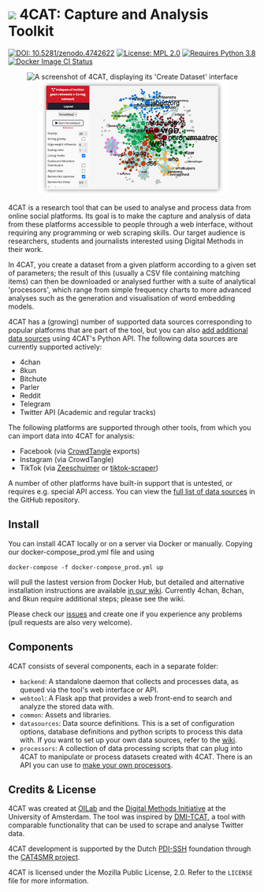 # ![](https://github.com/digitalmethodsinitiative/4cat/tree/master/common/assets/logo_readme.png) 4CAT: Capture and Analysis Toolkit

[![DOI: 10.5281/zenodo.4742622](https://zenodo.org/badge/DOI/10.5281/zenodo.4742622.svg)](https://doi.org/10.5281/zenodo.4742622)
[![License: MPL 2.0](https://img.shields.io/badge/license-MPL--2.0-informational)](https://github.com/digitalmethodsinitiative/4cat/blob/master/LICENSE)
[![Requires Python 3.8](https://img.shields.io/badge/python-v3.8-blue)](https://www.python.org/)
[![Docker Image CI Status](https://github.com/digitalmethodsinitiative/4cat/workflows/Docker%20Image%20CI/badge.svg)](https://github.com/digitalmethodsinitiative/4cat/actions/workflows/dockerimage.yml)

<p align="center"><img alt="A screenshot of 4CAT, displaying its 'Create Dataset' interface" src="common/assets/screenshot1.png"><img alt="A screenshot of 4CAT, displaying a network visualisation of a dataset" src="common/assets/screenshot2.png"></p>

4CAT is a research tool that can be used to analyse and process data from
online social platforms. Its goal is to make the capture and analysis of data
from these platforms accessible to people through a web interface, without
requiring any programming or web scraping skills. Our target audience is
researchers, students and journalists interested using Digital Methods in their
work.

In 4CAT, you create a dataset from a given platform according to a given set of
parameters; the result of this (usually a CSV file containing matching items)
can then be downloaded or analysed further with a suite of analytical
'processors', which range from simple frequency charts to more advanced analyses
such as the generation and visualisation of word embedding models.

4CAT has a (growing) number of supported data sources corresponding to popular
platforms that are part of the tool, but you can also [add additional data
sources](https://github.com/digitalmethodsinitiative/4cat/wiki/How-to-make-a-data-source)
using 4CAT's Python API. The following data sources are currently supported
actively:

* 4chan
* 8kun
* Bitchute
* Parler
* Reddit
* Telegram
* Twitter API (Academic and regular tracks)

The following platforms are supported through other tools, from which you can
import data into 4CAT for analysis:

* Facebook (via [CrowdTangle](https://www.crowdtangle.com) exports)
* Instagram (via CrowdTangle)
* TikTok (via
  [Zeeschuimer](https://github.com/digitalmethodsinitiative/zeeschuimer) or
  [tiktok-scraper](https://github.com/drawrowfly/tiktok-scraper))

A number of other platforms have built-in support that is untested, or requires
e.g. special API access. You can view the [full list of data
sources](https://github.com/digitalmethodsinitiative/4cat/tree/master/datasources)
in the GitHub repository.

## Install
You can install 4CAT locally or on a server via Docker or manually. Copying our docker-compose_prod.yml file and using

```
docker-compose -f docker-compose_prod.yml up
```

will pull the lastest version from Docker Hub, but detailed and alternative installation instructions are available
[in our
wiki](https://github.com/digitalmethodsinitiative/4cat/wiki/Installing-4CAT).
Currently 4chan, 8chan, and 8kun require additional steps; please see the wiki.

Please check our
[issues](https://github.com/digitalmethodsinitiative/4cat/issues) and create
one if you experience any problems (pull requests are also very welcome).

## Components
4CAT consists of several components, each in a separate folder:

- `backend`: A standalone daemon that collects and processes data, as queued via
  the tool's web interface or API.
- `webtool`: A Flask app that provides a web front-end to search and analyze
  the stored data with.
- `common`: Assets and libraries.
- `datasources`: Data source definitions. This is a set of configuration
  options, database definitions and python scripts to process this data with.
  If you want to set up your own data sources, refer to the
  [wiki](https://github.com/digitalmethodsinitiative/4cat/wiki/How-to-make-a-data-source).
- `processors`: A collection of data processing scripts that can plug into
  4CAT to manipulate or process datasets created with 4CAT. There is an API
  you can use to [make your own
  processors](https://github.com/digitalmethodsinitiative/4cat/wiki/How-to-make-a-processor).

## Credits & License
4CAT was created at [OILab](https://oilab.eu) and the
[Digital Methods Initiative](https://www.digitalmethods.net) at the University
of Amsterdam. The tool was inspired by
[DMI-TCAT](https://wiki.digitalmethods.net/Dmi/ToolDmiTcat), a tool with
comparable  functionality that can be used to scrape and analyse Twitter data.

4CAT development is supported by the Dutch [PDI-SSH](https://pdi-ssh.nl/en/)
foundation through the [CAT4SMR project](https://cat4smr.humanities.uva.nl/).

4CAT is licensed under the Mozilla Public License, 2.0. Refer to the `LICENSE`
file for more information.
